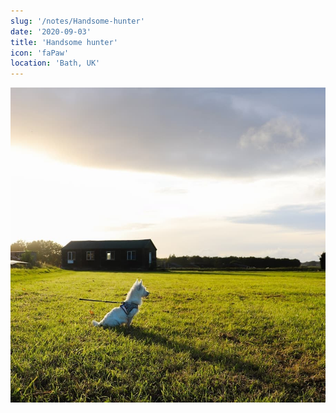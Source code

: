 ```yaml
---
slug: '/notes/Handsome-hunter'
date: '2020-09-03'
title: 'Handsome hunter'
icon: 'faPaw'
location: 'Bath, UK'
---
```


![Westie](./figure1.jpeg)